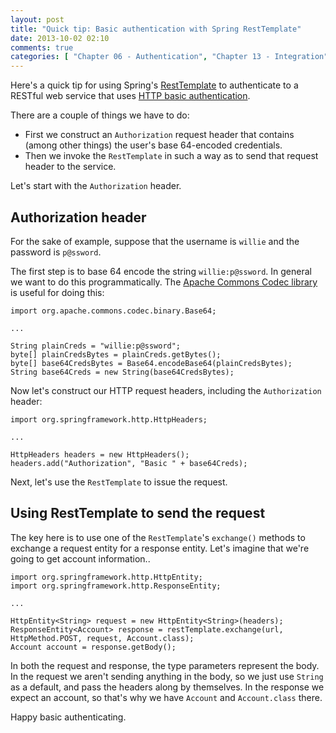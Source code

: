 ```yaml
---
layout: post
title: "Quick tip: Basic authentication with Spring RestTemplate"
date: 2013-10-02 02:10
comments: true
categories: [ "Chapter 06 - Authentication", "Chapter 13 - Integration", "Quick Tips" ]
---
```

Here's a quick tip for using Spring's [RestTemplate](http://docs.spring.io/spring/docs/3.2.x/javadoc-api/org/springframework/web/client/RestTemplate.html) to authenticate to a RESTful web service that uses [HTTP basic authentication](http://en.wikipedia.org/wiki/Basic_access_authentication).

There are a couple of things we have to do:

* First we construct an `Authorization` request header that contains (among other things) the user's base 64-encoded credentials.
* Then we invoke the `RestTemplate` in such a way as to send that request header to the service.

<!-- more -->

Let's start with the `Authorization` header.

Authorization header
--------------------

For the sake of example, suppose that the username is `willie` and the password is `p@ssword`.

The first step is to base 64 encode the string `willie:p@ssword`. In general we want to do this programmatically. The [Apache Commons Codec library](http://commons.apache.org/proper/commons-codec/) is useful for doing this:

    import org.apache.commons.codec.binary.Base64;
    
    ...
    
    String plainCreds = "willie:p@ssword";
    byte[] plainCredsBytes = plainCreds.getBytes();
    byte[] base64CredsBytes = Base64.encodeBase64(plainCredsBytes);
    String base64Creds = new String(base64CredsBytes);

Now let's construct our HTTP request headers, including the `Authorization` header:

    import org.springframework.http.HttpHeaders;
    
    ...
    
    HttpHeaders headers = new HttpHeaders();
    headers.add("Authorization", "Basic " + base64Creds);

Next, let's use the `RestTemplate` to issue the request.

Using RestTemplate to send the request
--------------------------------------

The key here is to use one of the `RestTemplate`'s `exchange()` methods to exchange a request entity for a response entity. Let's imagine that we're going to get account information..

    import org.springframework.http.HttpEntity;
    import org.springframework.http.ResponseEntity;
    
    ...
    
    HttpEntity<String> request = new HttpEntity<String>(headers);
    ResponseEntity<Account> response = restTemplate.exchange(url, HttpMethod.POST, request, Account.class);
    Account account = response.getBody();

In both the request and response, the type parameters represent the body. In the request we aren't sending anything in the body, so we just use `String` as a default, and pass the headers along by themselves. In the response we expect an account, so that's why we have `Account` and `Account.class` there.

Happy basic authenticating.

